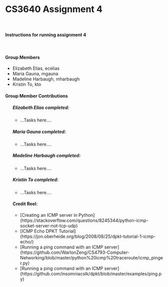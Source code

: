 <h1><strong>CS3640 Assignment 4</strong></h1> <br>
<h4><strong>Instructions for running assignment 4</strong></h4> <br>

<h4><strong>Group Members</strong></h4> <ul>
<li> Elizabeth Elias, ecelias
<li> Maria Gauna, mgauna
<li> Madeline Harbaugh, mharbaugh
<li> Kristin To, kto
</ul>

<h4><strong>Group Member Contributions</strong></h4> <ul>
<h5> Elizabeth Elias completed: </h5> <ul>
<li> ...Tasks here....
</ul>
<h5> Maria Gauna completed: </h5> <ul>
<li> ...Tasks here....
</ul>
<h5> Madeline Harbaugh completed: </h5> <ul>
<li> ...Tasks here....
</ul>
<h5> Kristin To completed: </h5> <ul>
<li> ...Tasks here....
</ul>

<h4><strong>Credit Reel:</strong></h4> <ul>
<li>[Creating an ICMP server in Python](https://stackoverflow.com/questions/8245344/python-icmp-socket-server-not-tcp-udp)
<li>[ICMP Echo DPKT Tutorial](https://jon.oberheide.org/blog/2008/08/25/dpkt-tutorial-1-icmp-echo/)
<li>[Running a ping command with an ICMP server](https://github.com/WarlonZeng/CS4793-Computer-Networking/blob/master/python%20icmp%20traceroute/icmp_pinger.py)
<li>[Running a ping command with an ICMP server](https://github.com/insomniacslk/dpkt/blob/master/examples/ping.py)
</ul>